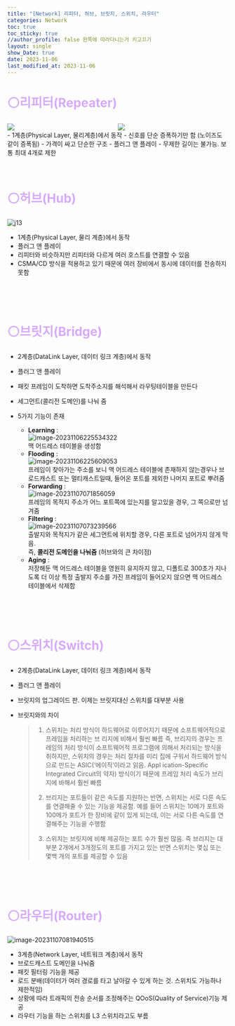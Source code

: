 ```yaml
---
title: "[Network] 리피터, 허브, 브릿지, 스위치, 라우터"
categories: Network
toc: true
toc_sticky: true
//author_profile: false 왼쪽에 따라다니는거 키고끄기
layout: single
show_Date: true
date: 2023-11-06
last_modified_at: 2023-11-06
---
```


# <span style="color: #D6ABFA;">⚪리피터(Repeater)</span>

<div style="display: flex; justify-content: center;">
  <div style="width: 50%; flex-shrink: 0;">
    <img src="./../../assets/images/2023-11-06-RepeaterHubBridgeSwitchRouter/j11.png" style="max-width: 100%; height: auto; display: block;" >
  </div>
  <div style="width: 50%; flex-shrink: 0;">
    <img src="./../../assets/images/2023-11-06-RepeaterHubBridgeSwitchRouter/j12.jpg" style="max-width: 100%; height: auto; display: block;" >
  </div>
</div>
- 1계층(Physical Layer, 물리계층)에서 동작
- 신호를 단순 증폭하기만 함 (노이즈도 같이 증폭됨)
- 가격이 싸고 단순한 구조
- 플러그 앤 플레이
- 무제한 길이는 불가능. 보통 최대 4개로 제한

<br>

<br>

<br>

# <span style="color: #D6ABFA;">⚪허브(Hub)</span>

![j13](./../../assets/images/2023-11-06-RepeaterHubBridgeSwitchRouter/j13.png)

- 1계층(Physical Layer, 물리 계층)에서 동작
- 플러그 앤 플레이
- 리피터와 비슷하지만 리피터와 다르게 여러 호스트를 연결할 수 있음
- CSMA/CD 방식을 적용하고 있기 때문에 여러 장비에서 동시에 데이터를 전송하지 못함

<br>

<br>

<br>

# <span style="color: #D6ABFA;">⚪브릿지(Bridge)</span>

- 2계층(DataLink Layer, 데이터 링크 계층)에서 동작

- 플러그 앤 플레이

- 패킷 프레임이 도착하면 도착주소지를 해석해서 라우팅테이블을 만든다

- 세그먼트(콜리전 도메인)를 나눠 줌

- 5가지 기능이 존재

  - **Learning** :   
    ![image-20231106225534322](./../../assets/images/2023-11-06-RepeaterHubBridgeSwitchRouter/image-20231106225534322.png)    
    맥 어드레스 테이블을 생성함
  - **Flooding** :  
    ![image-20231106225609053](./../../assets/images/2023-11-06-RepeaterHubBridgeSwitchRouter/image-20231106225609053.png)  
    프레임이 찾아가는 주소를 보니 맥 어드레스 테이블에 존재하지 않는경우나 브로드캐스트 또는 멀티캐스트일때, 들어온 포트를 제외한 나머지 포트로 뿌려줌
  - **Forwarding** :  
    ![image-20231107071856059](./../../assets/images/2023-11-06-RepeaterHubBridgeSwitchRouter/image-20231107071856059.png)   
    프레임의 목적지 주소가 어느 포트쪽에 있는지를 알고있을 경우, 그 쪽으로만 넘겨줌
  - **Filtering** :  
    ![image-20231107073239566](./../../assets/images/2023-11-06-RepeaterHubBridgeSwitchRouter/image-20231107073239566.png)  
    출발지와 목적지가 같은 세그먼트에 위치할 경우, 다른 포트로 넘어가지 않게 막음.  
    즉, **콜리전 도메인을 나눠줌** (허브와의 큰 차이점)
  - **Aging** :  
    저장해둔 맥 어드레스 테이블을 영원히 유지하지 않고, 디폴트로 300초가 지나도록 더 이상 특정 출발지 주소를 가진 프레임이 들어오지 않으면 맥 어드레스 테이블에서 삭제함

  

<br>

<br>

<br>

# <span style="color: #D6ABFA;">⚪스위치(Switch)</span>

- 2계층(DataLink Layer, 데이터 링크 계층)에서 동작

- 플러그 앤 플레이

- 브릿지의 업그레이드 판. 이제는 브릿지대신 스위치를 대부분 사용

- 브릿지와의 차이  

  >1. 스위치는 처리 방식이 하드웨어로 이루어지기 때문에 소프트웨어적으로 프레임을 처리하는 브 
  >리지에 비해서 훨씬 빠름
  >즉, 브리지의 경우는 프레임의 처리 방식이 소프트웨어적 프로그램에 의해서 처리되는 방식을 취하지만, 스위치의 경우는 처리 절차를 미리 집에 구워서 하드웨어 방식으로 만드는 ASIC(‘에이직’이라고 읽음. Appl ication-Specific Integrated Circuit의 약자) 방식이기 때문에 프레임 처리 속도가 브리지에 바해서 훨씬 빠름
  >
  >2. 브리지는 포트들이 같은 속도를 지원하는 반면, 스위치는 서로 다른 속도를 연결해줄 수 있는 기능을 제공함.
  >예를 들어 스위치는 10메가 포트와 100메가 포트가 한 장비에 같이 있게 되는데, 이는 서로 다른 속도를 연결해주는 기능을 수행함
  >
  >3. 스위치는 브릿지에 비해 제공하는 포트 수가 훨씬 많음. 즉 브리지는 대부분 2개에서 3개정도의 포트를 가지고 있는 반면 스위치는 몇십 또는 몇백 개의 포트를 제공할 수 있음

  

<br>

<br>

<br>

# <span style="color: #D6ABFA;">⚪라우터(Router)</span>

![image-20231107081940515](./../../assets/images/2023-11-06-RepeaterHubBridgeSwitchRouter/image-20231107081940515.png)

- 3계층(Network Layer, 네트워크 계층)에서 동작
- 브로드캐스트 도메인을 나눠줌
- 패킷 필터링 기능을 제공
- 로드 분배(데이터가 여러 경로를 타고 날아갈 수 있게 하는 것. 스위치도 가능하나 제한적임)
- 상황에 따라 트래픽의 전송 순서를 조정해주는 QOoS(Quality of Service)기능 제공
- 라우터 기능을 하는 스위치를 L3 스위치라고도 부름